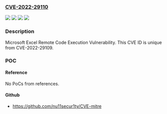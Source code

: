 ### [CVE-2022-29110](https://cve.mitre.org/cgi-bin/cvename.cgi?name=CVE-2022-29110)
![](https://img.shields.io/static/v1?label=Product&message=Microsoft%20Excel&color=blue)
![](https://img.shields.io/static/v1?label=Product&message=Microsoft%20Office%20Web%20Apps&color=blue)
![](https://img.shields.io/static/v1?label=Version&message=n%2Fa&color=blue)
![](https://img.shields.io/static/v1?label=Vulnerability&message=Remote%20Code%20Execution&color=brighgreen)

### Description

Microsoft Excel Remote Code Execution Vulnerability. This CVE ID is unique from CVE-2022-29109.

### POC

#### Reference
No PoCs from references.

#### Github
- https://github.com/nu11secur1ty/CVE-mitre

